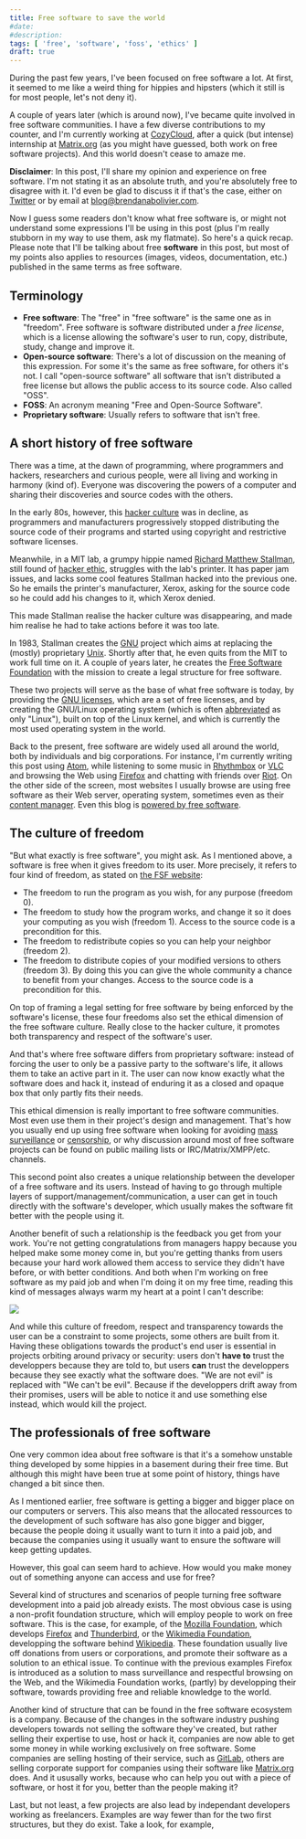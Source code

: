 ```yaml
---
title: Free software to save the world
#date:
#description:
tags: [ 'free', 'software', 'foss', 'ethics' ]
draft: true
---
```


During the past few years, I've been focused on free software a lot. At first, it
seemed to me like a weird thing for hippies and hipsters (which it still is for
most people, let's not deny it).

A couple of years later (which is around now), I've became quite involved in free
software communities. I have a few diverse contributions to my counter, and I'm
currently working at [CozyCloud](https://cozy.io), after a quick (but intense)
internship at [Matrix.org](https://matrix.org) (as you might have guessed, both
work on free software projects). And this world doesn't cease to amaze me.

**Disclaimer**: In this post, I'll share my opinion and experience on free
software. I'm not stating it as an absolute truth, and you're absolutely free
to disagree with it. I'd even be glad to discuss it if that's the case, either
on [Twitter](https://twitter.com/BrenAbolivier) or by email at
<blog@brendanabolivier.com>.

Now I guess some readers don't know what free software is, or might not understand
some expressions I'll be using in this post (plus I'm really stubborn in my way
to use them, ask my flatmate). So here's a quick recap. Please note that I'll be
talking about free **software** in this post, but most of my points also applies
to resources (images, videos, documentation, etc.) published in the same terms as
free software.

## Terminology

* **Free software**: The "free" in "free software" is the same one as in "freedom".
Free software is software distributed under a *free license*, which is a license
allowing the software's user to run, copy, distribute, study, change and improve
it.
* **Open-source software**: There's a lot of discussion on the meaning of this
expression. For some it's the same as free software, for others it's not. I call "open-source software" all software that isn't distributed a free license but
allows the public access to its source code. Also called "OSS".
* **FOSS**: An acronym meaning "Free and Open-Source Software".
* **Proprietary software**: Usually refers to software that isn't free.
<!-- Maybe add some stuff here as writing the post goes -->

## A short history of free software

There was a time, at the dawn of programming, where programmers and hackers,
researchers and curious people, were all living and working in harmony (kind of).
Everyone was discovering the powers of a computer and sharing their discoveries
and source codes with the others.

In the early 80s, however, this [hacker
culture](https://en.wikipedia.org/wiki/Hacker_culture) was in decline, as
programmers and manufacturers progressively stopped distributing the source code of
their programs and started using copyright and restrictive software licenses.

Meanwhile, in a MIT lab, a grumpy hippie named
[Richard Matthew Stallman](https://en.wikipedia.org/wiki/Richard_Stallman), still
found of [hacker ethic](https://en.wikipedia.org/wiki/Hacker_ethic), struggles
with the lab's printer. It has paper jam issues, and lacks some cool features
Stallman hacked into the previous one. So he emails the printer's manufacturer,
Xerox, asking for the source code so he could add his changes to it, which Xerox
denied.

This made Stallman realise the hacker culture was disappearing, and made him
realise he had to take actions before it was too late.

In 1983, Stallman creates the [GNU](https://www.gnu.org/) project which aims at
replacing the (mostly) proprietary [Unix](https://en.wikipedia.org/wiki/Unix).
Shortly after that, he even quits from the MIT to work full time on it. A couple
of years later, he creates the [Free Software Foundation](https://www.fsf.org/)
with the mission to create a legal structure for free software.

These two projects will serve as the base of what free software is today, by
providing the [GNU licenses](https://www.gnu.org/licenses/), which are a set of
free licenses, and by creating the GNU/Linux operating system (which is often
[abbreviated](https://www.gnu.org/gnu/gnu-linux-faq.html#why) as only "Linux"),
built on top of the Linux kernel, and which is currently the most used operating
system in the world.

Back to the present, free software are widely used all around the world, both by
individuals and big corporations. For instance, I'm currently writing this post
using [Atom](https://github.com/atom/atom), while listening to some music in
[Rhythmbox](https://en.wikipedia.org/wiki/Rhythmbox) or
[VLC](https://www.videolan.org/vlc/) and browsing the Web using
[Firefox](https://www.mozilla.org/en-US/firefox/) and chatting with friends over
[Riot](https://github.com/vector-im/riot-web). On the other side of the screen,
most websites I usually browse are using free software as their Web server,
operating system, sometimes even as their [content
manager](https://fr.wikipedia.org/wiki/MediaWiki). Even this blog is [powered by
free software](https://github.com/gohugoio/hugo).

## The culture of freedom

"But what exactly is free software", you might ask. As I mentioned above, a
software is free when it gives freedom to its user. More precisely, it refers
to four kind of freedom, as stated on [the FSF website](https://www.gnu.org/philosophy/free-sw.html.en):

* The freedom to run the program as you wish, for any purpose (freedom 0).
* The freedom to study how the program works, and change it so it does your
computing as you wish (freedom 1). Access to the source code is a precondition
for this.
* The freedom to redistribute copies so you can help your neighbor (freedom 2).
* The freedom to distribute copies of your modified versions to others (freedom 3).
By doing this you can give the whole community a chance to benefit from your changes.
Access to the source code is a precondition for this.

On top of framing a legal setting for free software by being enforced by the
software's license, these four freedoms also set the ethical dimension of the
free software culture. Really close to the hacker culture, it promotes both
transparency and respect of the software's user.

And that's where free software differs from proprietary software: instead of
forcing the user to only be a passive party to the software's life, it allows
them to take an active part in it. The user can now know exactly what the software
does and hack it, instead of enduring it as a closed and opaque box that only
partly fits their needs.

This ethical dimension is really important to free software communities. Most
even use them in their project's design and management. That's how you usually
end up using free software when looking for avoiding [mass
surveillance](https://github.com/EFForg/privacybadger) or
[censorship](https://github.com/NInfolab/website-mirror-by-proxy), or why discussion
around most of free software projects can be found on public mailing lists or
IRC/Matrix/XMPP/etc. channels.

This second point also creates a unique relationship between the developer of a
free software and its users. Instead of having to go through multiple layers of
support/management/communication, a user can get in touch directly with the
software's developer, which usually makes the software fit better with the people
using it.

Another benefit of such a relationship is the feedback you get from your work.
You're not getting congratulations from managers happy because you helped make
some money come in, but you're getting thanks from users because your hard work
allowed them access to service they didn't have before, or with better conditions.
And both when I'm working on free software as my paid job and when I'm doing it
on my free time, reading this kind of messages always warm my heart at a point
I can't describe:

![](/images/matrix-dendrite-feeback.png)

And while this culture of freedom, respect and transparency towards the user can
be a constraint to some projects, some others are built from it. Having these
obligations towards the product's end user is essential in projects orbiting
around privacy or security: users don't **have to** trust the developpers because
they are told to, but users **can** trust the developpers because they see exactly
what the software does. "We are not evil" is replaced with "We can't be evil".
Because if the developpers drift away from their promises, users will be able to
notice it and use something else instead, which would kill the project.

## The professionals of free software

One very common idea about free software is that it's a somehow unstable thing
developed by some hippies in a basement during their free time. But although this
might have been true at some point of history, things have changed a bit since
then.

As I mentioned earlier, free software is getting a bigger and bigger place on our
computers or servers. This also means that the allocated ressources to the
development of such software has also gone bigger and bigger, because the people
doing it usually want to turn it into a paid job, and because the companies using
it usually want to ensure the software will keep getting updates.

However, this goal can seem hard to achieve. How would you make money out of
something anyone can access and use for free?

Several kind of structures and scenarios of people turning free software
development into a paid job already exists. The most obvious case is using a
non-profit foundation structure, which will employ people to work on free software.
This is the case, for example, of the [Mozilla
Foundation](https://www.mozilla.org/en-US/foundation/), which develops
[Firefox](https://www.mozilla.org/en-US/firefox/) and
[Thunderbird](https://www.mozilla.org/en-US/thunderbird/), or the [Wikimedia
Foundation](https://wikimediafoundation.org/wiki/Home), developping the software
behind [Wikipedia](https://www.wikipedia.org/). These foundation usually live off
donations from users or corporations, and promote their software as a solution
to an ethical issue. To continue with the previous examples Firefox is introduced
as a solution to mass surveillance and respectful browsing on the Web, and
the Wikimedia Foundation works, (partly) by developping their software, towards
providing free and reliable knowledge to the world.

Another kind of structure that can be found in the free software ecosystem is a
company. Because of the changes in the software industry pushing developers
towards not selling the software they've created, but rather selling their expertise
to use, host or hack it, companies are now able to get some money in while working
exclusively on free software. Some companies are selling hosting of their service,
such as [GitLab](https://about.gitlab.com/gitlab-com/), others are selling corporate
support for companies using their software like [Matrix.org](https://matrix.org/)
does. And it ususally works, because who can help you out with a piece of software,
or host it for you, better than the people making it?

Last, but not least, a few projects are also lead by independant developers working
as freelancers. Examples are way fewer than for the two first structures, but they
do exist. Take a look, for example, 
